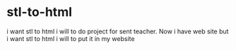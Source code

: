 # stl-to-html
i want stl to html 
i will to do project for sent teacher.
Now i have web site but i want stl to html
i will to put it in my website
